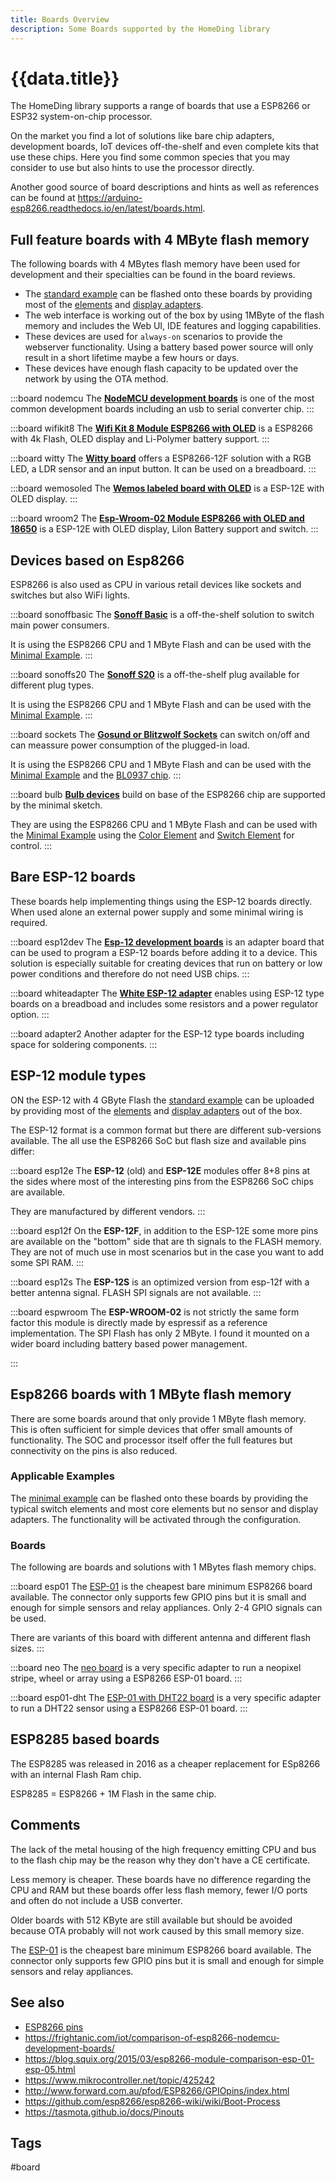 ```yaml
---
title: Boards Overview
description: Some Boards supported by the HomeDing library
---
```


# {{data.title}}

The HomeDing library supports a range of boards that use a ESP8266 or ESP32 system-on-chip processor.

On the market you find a lot of solutions like bare chip adapters, development boards, IoT devices off-the-shelf and even complete kits that use these chips. Here you find some common species that you may consider to use but also hints to use the processor directly.

Another good source of board descriptions and hints as well as references can be found at <https://arduino-esp8266.readthedocs.io/en/latest/boards.html>.


## Full feature boards with 4 MByte flash memory

The following boards with 4 MBytes flash memory have been used for development and their specialties can be found in the board reviews.

* The [standard example](/examples/standard.md) can be flashed onto these boards by providing most of the [elements](/elements.md) and [display adapters](/displays.md).
* The web interface is working out of the box by using 1MByte of the flash memory and includes the Web UI, IDE features and logging capabilities.
* These devices are used for `always-on` scenarios to provide the webserver functionality. Using a battery based power source will only result in a short lifetime maybe a few hours or days.
* These devices have enough flash capacity to be updated over the network by using the OTA method.

:::board nodemcu
The **[NodeMCU development boards](/boards/nodemcu.md)** is one of the most common development boards including an usb to serial converter chip.
:::

:::board wifikit8
The **[Wifi Kit 8 Module ESP8266 with OLED](/boards/wifikit8.md)** is a ESP8266 with 4k Flash, OLED display and Li-Polymer battery support.
:::

:::board witty
The **[Witty board](/boards/witty.md)** offers a ESP8266-12F solution with a RGB LED, a LDR sensor and an input button. It can be used on a breadboard.
:::

:::board wemosoled
The **[Wemos labeled board with OLED](/boards/wemosoled.md)** is a ESP-12E with OLED display.
:::

:::board wroom2
The **[Esp-Wroom-02 Module ESP8266 with OLED and 18650](/boards/wroom2.md)** is a ESP-12E with OLED display, LiIon Battery support and switch.
:::


## Devices based on Esp8266

ESP8266 is also used as CPU in various retail devices like sockets and switches but also WiFi lights.  

:::board sonoffbasic
The **[Sonoff Basic](/boards/sonoffbasic.md)** is a off-the-shelf solution to switch main power consumers.

It is using the ESP8266 CPU and 1 MByte Flash and can be used with the [Minimal Example](/examples/minimal.md).
:::

:::board sonoffs20
The **[Sonoff S20](/boards/sonoffs20.md)** is a off-the-shelf plug available for different plug types. 

It is using the ESP8266 CPU and 1 MByte Flash and can be used with the [Minimal Example](/examples/minimal.md).
:::

:::board sockets
The **[Gosund or Blitzwolf Sockets](/boards/sockets.md)** can switch on/off and can meassure power consumption
of the plugged-in load.

It is using the ESP8266 CPU and 1 MByte Flash and can be used with the [Minimal Example](/examples/minimal.md)
and the [BL0937 chip](/elements/bl0937.md).
:::

:::board bulb
**[Bulb devices](/boards/bulb.md)** build on base of the ESP8266 chip are supported by the minimal sketch.

They are using the ESP8266 CPU and 1 MByte Flash and can be used with the [Minimal Example](/examples/minimal.md) using 
the [Color Element](/elements/color.md) and [Switch Element](/elements/switch.md) for control.
:::

<!-- ESP8266 Module Series
ESP-07S	 Pin compatible with esp-12, IPEX connector to get greater signal
ESP-01S	 General DIP PTH version, less pin lead out, easy to use
ESP-01M	 Vertical stand on your PCBsave space and better signal
WROOM-02	Most certificated, best design by original Espressif.
ESP-14
-->


## Bare ESP-12 boards

These boards help implementing things using the ESP-12 boards directly.
When used alone an external power supply and some minimal wiring is required.

:::board esp12dev
The **[Esp-12 development boards](/boards/esp12dev.md)** is an adapter board that can be used to program a ESP-12 boards before adding it to a device.
This solution is especially suitable for creating devices that run on battery or low power conditions and therefore do not need USB chips.
:::

:::board whiteadapter
The **[White ESP-12 adapter](/boards/whiteadapter.md)** enables using ESP-12 type boards on a breadboad and includes some resistors and a power regulator option.
:::

:::board adapter2
Another adapter for the ESP-12 type boards including space for soldering components.
:::


## ESP-12 module types

ON the ESP-12 with 4 GByte Flash the [standard example](/examples/standard.md) can be uploaded by providing most of the [elements](/elements.md) and [display adapters](/displays.md) out of the box.

The ESP-12 format is a common format but there are different sub-versions available. The all use the ESP8266 SoC but flash size and available pins differ:

:::board esp12e
The **ESP-12** (old) and **ESP-12E** modules offer 8+8 pins at the sides where most of the interesting pins from the ESP8266 SoC chips are available.

They are manufactured by different vendors.
:::

:::board esp12f
On the **ESP-12F**, in addition to the ESP-12E some more pins are available on the "bottom" side that are th signals to the FLASH memory. They are not of much use in most scenarios but in the case you want to add some SPI RAM.
:::

:::board esp12s
The **ESP-12S** is an optimized version from esp-12f with a better antenna signal. FLASH SPI signals are not available.
::: 

:::board espwroom
The **ESP-WROOM-02** is not strictly the same form factor this module is directly made by espressif as a reference implementation. The SPI Flash has only 2 MByte. I found it mounted on a wider board including battery based power management. 


::: 


## Esp8266 boards with 1 MByte flash memory

There are some boards around that only provide 1 MByte flash memory.
This is often sufficient for simple devices that offer small amounts of functionality.
The SOC and processor itself offer the full features but connectivity on the pins is also reduced.


### Applicable Examples

The [minimal example](/examples/minimal.md) can be flashed onto these boards by providing the typical switch elements and most core elements but no sensor and display adapters. The functionality will be activated through the configuration.

<!-- The [sensor example](/elements/sensors.md) can be flashed onto these boards to create small sensor solutions with a set of available sensor elements and most core elements but no display adapters. The functionality will be activated through the configuration. -->


### Boards

The following are boards and solutions with 1 MBytes flash memory chips.

:::board esp01
The [ESP-01](/boards/esp01.md) is the cheapest bare minimum ESP8266 board available. The connector only supports few GPIO pins but it is small and enough for simple sensors and relay appliances. Only 2-4 GPIO signals can be used.

There are variants of this board with different antenna and different flash sizes.
:::


:::board neo
The [neo board](/boards/neo.md) is a very specific adapter
to run a neopixel stripe, wheel or array using a ESP8266 ESP-01 board.
:::


:::board esp01-dht
The [ESP-01 with DHT22 board](/boards/esp01-dht.md) is a very specific adapter
to run a DHT22 sensor using  a ESP8266 ESP-01 board.
:::


## ESP8285 based boards

The ESP8285 was released in 2016 as a cheaper replacement for ESp8266 with an internal Flash Ram chip.

ESP8285 = ESP8266 + 1M Flash in the same chip.


## Comments 

The lack of the metal housing of the high frequency emitting CPU and bus to the flash chip may be the reason why they don't have a CE certificate.

Less memory is cheaper. These boards have no difference regarding the CPU and RAM but these boards offer less flash memory, fewer I/O ports and often do not include a USB converter.

Older boards with 512 KByte are still available but should be avoided because OTA probably will not work caused by this small memory size.

The [ESP-01](/boards/esp01.md) is the cheapest bare minimum ESP8266 board available. The connector only supports few GPIO pins but it is small and enough for simple sensors and relay appliances.


## See also

* [ESP8266 pins](/boards/pins.md)
* <https://frightanic.com/iot/comparison-of-esp8266-nodemcu-development-boards/>
* <https://blog.squix.org/2015/03/esp8266-module-comparison-esp-01-esp-05.html>
* <https://www.mikrocontroller.net/topic/425242>
* <http://www.forward.com.au/pfod/ESP8266/GPIOpins/index.html>
* <https://github.com/esp8266/esp8266-wiki/wiki/Boot-Process>
* <https://tasmota.github.io/docs/Pinouts>


## Tags

#board